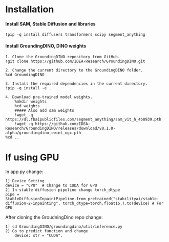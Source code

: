 # Installation

#### Install SAM, Stable Diffusion and libraries
    !pip -q install diffusers transformers scipy segment_anything

#### Install GroundingDINO, DINO weights
    1. Clone the GroundingDINO repository from GitHub.
    !git clone https://github.com/IDEA-Research/GroundingDINO.git
    
    2. Change the current directory to the GroundingDINO folder.
    %cd GroundingDINO
    
    3. Install the required dependencies in the current directory.
    !pip -q install -e .
    
    4. Download pre-trained model weights.
        %mkdir weights
        %cd weights
        ##### Also add sam weights
        !wget -q https://dl.fbaipublicfiles.com/segment_anything/sam_vit_h_4b8939.pth
        !wget -q https://github.com/IDEA-Research/GroundingDINO/releases/download/v0.1.0-alpha/groundingdino_swint_ogc.pth
    %cd ..


# If using GPU

In app.py change:

    1] Device Setting
    device = "CPU"  # Change to CUDA for GPU
    2] In stable diffusion pipeline change torch_dtype
    pipe = StableDiffusionInpaintPipeline.from_pretrained("stabilityai/stable-diffusion-2-inpainting", torch_dtype=torch.float16,).to(device) # For GPU

After cloning the GroudningDino repo change:

    1] cd GroundingDINO/groundingdino/util/inference.py
    2] Go to predict function and change
        device: str = "CUDA".